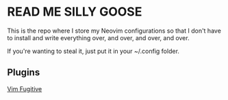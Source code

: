 # READ ME SILLY GOOSE

This is the repo where I store my Neovim configurations so that I don't have to install and write everything over, and over, and over, and over.

If you're wanting to steal it, just put it in your ~/.config folder.

## Plugins
[Vim Fugitive](https://github.com/tpope/vim-fugitive)



